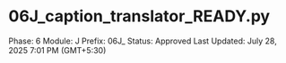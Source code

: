 # 06J_caption_translator_READY.py

Phase: 6
Module: J
Prefix: 06J_
Status: Approved
Last Updated: July 28, 2025 7:01 PM (GMT+5:30)